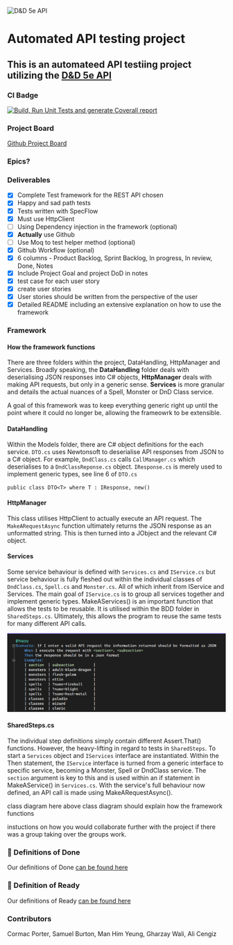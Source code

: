 <img
src="https://www.dnd5eapi.co/public/favicon.ico" alt="D&D 5e API" width= 300>

# Automated API testing project

## This is an automateed API testiing project utilizing the [D&D 5e API](https://www.dnd5eapi.co/docs/#overview)

### CI Badge

[![Build, Run Unit Tests and generate Coverall report](https://github.com/MugillaGurilla/APi-Project/actions/workflows/CIMerge.yml/badge.svg)](https://github.com/MugillaGurilla/APi-Project/actions/workflows/CIMerge.yml)

### Project Board

[Github Project Board](https://github.com/users/MugillaGurilla/projects/1)

### Epics?

### Deliverables

- [X] Complete Test framework for the REST API chosen
- [X] Happy and sad path tests
- [X] Tests written with SpecFlow
- [X] Must use HttpClient
- [ ] Using Dependency injection in the framework (optional)
- [X] **Actually** use Github
- [ ] Use Moq to test helper method (optional)
- [x] Github Workflow (optional)
- [X] 6 columns - Product Backlog, Sprint Backlog, In progress, In review, Done, Notes
- [x] Include Project Goal and project DoD in notes
- [X] test case for each user story
- [X] create user stories
- [X] User stories should be written from the perspective of the user
- [x] Detailed README including an extensive explanation on how to use the framework

### Framework

#### How the framework functions

There are three folders within the project, DataHandling, HttpManager and Services. Broadly speaking, the **DataHandling** folder
deals with deserialising JSON responses into C# objects, **HttpManager** deals with making API requests, but only in a generic sense.
**Services** is more granular and details the actual nuances of a Spell, Monster or DnD Class service.

A goal of this framework was to keep everything generic right up until the point where it could no longer be, allowing the frameowrk
to be extensible.

#### DataHandling

Within the Models folder, there are C# object definitions for the each service. `DTO.cs` uses Newtonsoft to deserialise API responses from JSON to
a C# object. For example, `DndClass.cs` calls `CallManager.cs` which deserialises to a `DndClassReponse.cs` object. `IResponse.cs` is
merely used to implement generic types, see line 6 of `DTO.cs`

```
public class DTO<T> where T : IResponse, new()
```

#### HttpManager

This class utilises HttpClient to actually execute an API request. The `MakeARequestAsync` function ultimately returns the JSON
response as an unformatted string. This is then turned into a JObject and the relevant C# object.

#### Services

Some service behaviour is defined with `Services.cs` and `IService.cs` but service behaviour is fully fleshed out within the
individual classes of `DndClass.cs`, `Spell.cs` and `Monster.cs`. All of which inherit from IService and Services. The main goal of
`IService.cs` is to group all services together and implement generic types. MakeAServices() is an important function that allows
the tests to be reusable. It is utilised within the BDD folder in `SharedSteps.cs`. Ultimately, this allows the program to reuse the
same tests for many different API calls.

![20230417_145445_MicrosoftTeams-image.png](readme-assets/20230417_145445_MicrosoftTeams-image.png)

#### SharedSteps.cs

The individual step definitions simply contain different Assert.That() functions. However, the heavy-lifting in regard to tests in `SharedSteps`.
To start a `Services` object and `IServices` interface are instantiated. Within the Then statement, the
`IService` interface is turned from a generic interface to specific service, becoming a Monster, Spell or DndClass service. The `section` argument
is key to this and is used within
an if statement in MakeAService() in `Services.cs`. With the service's full behaviour now defined, an API call is made using MakeARequestAsync().

class diagram here
above class diagram should explain how the framework functions

instuctions on how you would collaborate further with the project if there was a group taking over the groups work.

### 💭 Definitions of Done

Our definitions of Done [can be found here](https://github.com/users/MugillaGurilla/projects/1/views/1?pane=issue&itemId=25643413)

### 💭 Definition of Ready

Our definitions of Ready [can be found here](https://github.com/users/MugillaGurilla/projects/1/views/1?pane=issue&itemId=25643451)

### Contributors

Cormac Porter, Samuel Burton, Man Him Yeung, Gharzay Wali, Ali Cengiz
